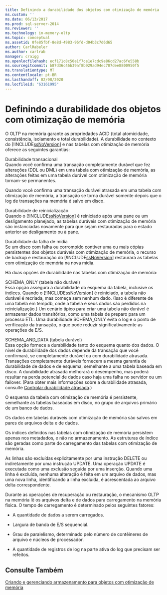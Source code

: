 ```yaml
---
title: Definindo a durabilidade dos objetos com otimização de memória | Microsoft Docs
ms.custom: ''
ms.date: 06/13/2017
ms.prod: sql-server-2014
ms.reviewer: ''
ms.technology: in-memory-oltp
ms.topic: conceptual
ms.assetid: 0fe85fbf-8e8d-4983-96fd-d04b3c7d6d65
author: CarlRabeler
ms.author: carlrab
manager: craigg
ms.openlocfilehash: ecf171c8c50e1f7ce1e7cdc9e86cd27ac6fe558b
ms.sourcegitcommit: b87d36c46b39af8b929ad94ec707dee8800950f5
ms.translationtype: MT
ms.contentlocale: pt-BR
ms.lasthandoff: 02/08/2020
ms.locfileid: "63161995"
---
```

# <a name="defining-durability-for-memory-optimized-objects"></a>Definindo a durabilidade dos objetos com otimização de memória
  O OLTP na memória garante as propriedades ACID (total atomicidade, consistência, isolamento e total durabilidade). A durabilidade no contexto do [!INCLUDE[ssNoVersion](../../includes/ssnoversion-md.md)] e nas tabelas com otimização de memória oferece as seguintes garantias:  
  
 Durabilidade transacional  
 Quando você confirma uma transação completamente durável que fez alterações (DDL ou DML) em uma tabela com otimização de memória, as alterações feitas em uma tabela durável com otimização de memória tornam-se permanentes.  
  
 Quando você confirma uma transação durável atrasada em uma tabela com otimização de memória, a transação se torna durável somente depois que o log de transações na memória é salvo em disco.  
  
 Durabilidade de reinicialização  
 Quando o [!INCLUDE[ssNoVersion](../../includes/ssnoversion-md.md)] é reiniciado após uma pane ou um desligamento planejado, as tabelas duráveis com otimização de memória são instanciadas novamente para que sejam restauradas para o estado anterior ao desligamento ou à pane.  
  
 Durabilidade da falha de mídia  
 Se um disco com falha ou corrompido contiver uma ou mais cópias persistentes dos objetos duráveis com otimização de memória, o recurso de backup e restauração do [!INCLUDE[ssNoVersion](../../includes/ssnoversion-md.md)] restaurará as tabelas com otimização de memória na nova mídia.  
  
 Há duas opções de durabilidade nas tabelas com otimização de memória:  
  
 SCHEMA_ONLY (tabela não durável)  
 Essa opção assegura a durabilidade do esquema da tabela, inclusive os índices. Quando o [!INCLUDE[ssNoVersion](../../includes/ssnoversion-md.md)] é reiniciado, a tabela não durável é recriada, mas começa sem nenhum dado. (Isso é diferente de uma tabela em tempdb, onde a tabela e seus dados são perdidos na reinicialização.) Um cenário típico para criar uma tabela não durável é armazenar dados transitórios, como uma tabela de preparo para um processo ETL. Uma durabilidade SCHEMA_ONLY evita o log e o ponto de verificação da transação, o que pode reduzir significativamente as operações de E/S.  
  
 SCHEMA_AND_DATA (tabela durável)  
 Essa opção fornece a durabilidade tanto do esquema quanto dos dados. O nível de durabilidade dos dados depende da transação que você confirmará, se completamente durável ou com durabilidade atrasada. Transações completamente duráveis fornecem a mesma garantia de durabilidade de dados e de esquema, semelhante a uma tabela baseada em disco. A durabilidade atrasada melhorará o desempenho, mas poderá resultar na perda potencial de dados caso haja uma falha no servidor ou um failover. (Para obter mais informações sobre a durabilidade atrasada, consulte [Controlar durabilidade atrasada](../logs/control-transaction-durability.md).)  
  
 O esquema da tabela com otimização de memória é persistente, semelhante às tabelas baseadas em disco, no grupo de arquivos primário de um banco de dados.  
  
 Os dados em tabelas duráveis com otimização de memória são salvos em pares de arquivos delta e de dados.  
  
 Os índices definidos nas tabelas com otimização de memória persistem apenas nos metadados, e não no armazenamento. As estruturas de índice são geradas como parte do carregamento das tabelas com otimização de memória.  
  
 As linhas são excluídas explicitamente por uma instrução DELETE ou indiretamente por uma instrução UPDATE. Uma operação UPDATE é executada como uma exclusão seguida por uma inserção. Quando uma linha é excluída, nenhuma alteração é feita em um arquivo de dados, mas uma nova linha, identificando a linha excluída, é acrescentada ao arquivo delta correspondente.  
  
 Durante as operações de recuperação ou restauração, o mecanismo OLTP na memória lê os arquivos delta e de dados para carregamento na memória física. O tempo de carregamento é determinado pelos seguintes fatores:  
  
-   A quantidade de dados a serem carregados.  
  
-   Largura de banda de E/S sequencial.  
  
-   Grau de paralelismo, determinado pelo número de contêineres de arquivo e núcleos de processador.  
  
-   A quantidade de registros de log na parte ativa do log que precisam ser refeitos.  
  
## <a name="see-also"></a>Consulte Também  
 [Criando e gerenciando armazenamento para objetos com otimização de memória](creating-and-managing-storage-for-memory-optimized-objects.md)  
  
  
